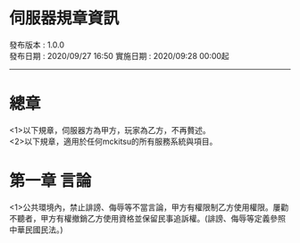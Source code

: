 # 伺服器規章資訊
發布版本 : 1.0.0  
發布日期 : 2020/09/27 16:50
實施日期 : 2020/09:28 00:00起
***

# 總章

<1>以下規章，伺服器方為甲方，玩家為乙方，不再贅述。  
<2>以下規章，適用於任何mckitsu的所有服務系統與項目。  

# 第一章 言論

<1>公共環境內，禁止誹謗、侮辱等不當言論，甲方有權限制乙方使用權限。屢勸不聽者，甲方有權撤銷乙方使用資格並保留民事追訴權。(誹謗、侮辱等定義參照中華民國民法。)  
